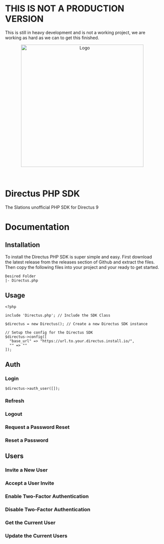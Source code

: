 # THIS IS NOT A PRODUCTION VERSION

This is still in heavy development and is not a working project, we are working as hard as we can to get this finished.


<p align="center"><img width="400" alt="Logo" src="https://cdn.slations.co.uk/images/Slations-Logo.svg"></p>

<br>

# Directus PHP SDK

The Slations unofficial PHP SDK for Directus 9


# Documentation

## Installation

To install the Directus PHP SDK is super simple and easy. First download the latest release from the releases section of Github and extract the files. Then copy the following files into your project and your ready to get started.
```
Desired Folder
|- Directus.php
```

## Usage

```
<?php 

include 'Directus.php'; // Include the SDK Class

$directus = new Directus(); // Create a new Directus SDK instance

// Setup the config for the Directus SDK
$directus->config([
  "base_url" => "https://url.to.your.directus.install.io/",
  "" => ""
]);

```





## Auth

### Login

```
$directus->auth_user([]);
```

### Refresh


### Logout


### Request a Password Reset



### Reset a Password


## Users

### Invite a New User


### Accept a User Invite


### Enable Two-Factor Authentication


### Disable Two-Factor Authentication


### Get the Current User


### Update the Current Users
